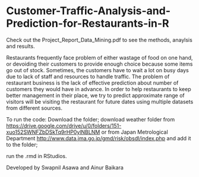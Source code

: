 # Customer-Traffic-Analysis-and-Prediction-for-Restaurants-in-R

Check out the Project_Report_Data_Mining.pdf to see the methods, anaylsis and results.


Restaurants frequently face problem of either wastage of food on one hand, or devoiding their
customers to provide enough choice because some items go out of stock. Sometimes, the
customers have to wait a lot on busy days due to lack of staff and resources to handle traffic. The
problem of restaurant business is the lack of effective prediction about number of customers they
would have in advance. In order to help restaurants to keep better management in their place, we
try to predict approximate range of visitors will be visiting the restaurant for future dates using
multiple datasets from different sources. 


To run the code:
Download the folder; 
download weather folder from https://drive.google.com/drive/u/0/folders/151-xuo152SWNFZbDSkTq9rHP0ylNBLNM or from Japan Metrological Department http://www.data.jma.go.jp/gmd/risk/obsdl/index.php and add it to the folder; 

run the .rmd in RStudios.


Developed by Swapnil Asawa and Ainur Baikara
